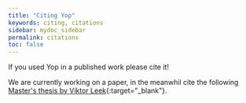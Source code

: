 ```yaml
---
title: "Citing Yop"
keywords: citing, citations
sidebar: mydoc_sidebar
permalink: citations
toc: false
---
```

If you used Yop in a published work please cite it!

We are currently working on a paper, in the meanwhil cite the following [Master's thesis by Viktor Leek](http://liu.diva-portal.org/smash/record.jsf?pid=diva2%3A956377&dswid=6954){:target="_blank"}.
